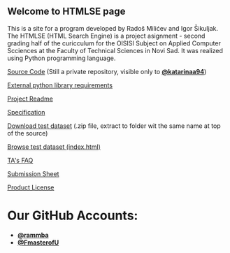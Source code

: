 ## Welcome to HTMLSE page

This is a site for a program developed by Radoš Milićev and Igor Šikuljak. The HTMLSE (HTML Search Engine) is a project asignment - second grading half of the curicculum for the OISISI Subject on Applied Computer Scciences at the Faculty of Technical Sciences in Novi Sad. It was realized using Python programming language.

[Source Code](https://github.com/FmasterofU/OISISI_HTMLSE) (Still a private repository, visible only to [**@katarinaa94**](https://github.com/katarinaa94))

[External python library requirements](requirements.md)

[Project Readme](RM-copy.md)

[Specification](/specification/Specifikacija%20drugog%20projektnog%20zadatka%20-%20V2.0.pdf)

[Download test dataset](dataset/test-skup.zip) (.zip file, extract to folder wit the same name at top of the source)

[Browse test dataset (index.html)](dataset/test-skup/python-2.7.7-docs-html/index.html)

[TA's FAQ](https://docs.google.com/document/d/1W7RQ0_ZngwGbuN2FLzS9_ldzvYwJTDDGamtau6MarUM)

[Submission Sheet](https://docs.google.com/spreadsheets/d/1M4d6yj1qO7cZhJsZoL-0lhTf27vsfOWKTGdH6D0VMOY)

[Product License](LICENSE.md)


# Our GitHub Accounts:
- [**@rammba**](https://github.com/rammba)
- [**@FmasterofU**](https://github.com/FmasterofU)
